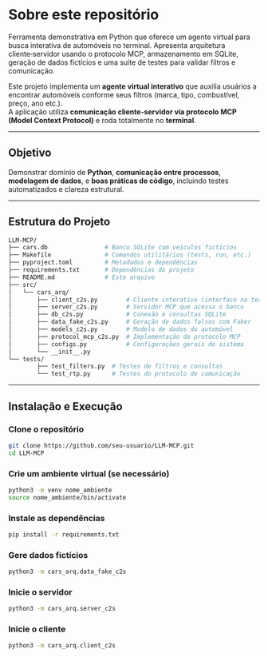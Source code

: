 # Sobre este repositório

Ferramenta demonstrativa em Python que oferece um agente virtual para busca interativa de automóveis no terminal. Apresenta arquitetura cliente‑servidor usando o protocolo MCP, armazenamento em SQLite, geração de dados fictícios e uma suíte de testes para validar filtros e comunicação.

Este projeto implementa um **agente virtual interativo** que auxilia usuários a encontrar automóveis conforme seus filtros (marca, tipo, combustível, preço, ano etc.).  
A aplicação utiliza **comunicação cliente-servidor via protocolo MCP (Model Context Protocol)** e roda totalmente no **terminal**.

---

## Objetivo

Demonstrar domínio de **Python**, **comunicação entre processos**, **modelagem de dados**, e **boas práticas de código**, incluindo testes automatizados e clareza estrutural.

---

## Estrutura do Projeto
```bash
LLM-MCP/
├── cars.db                # Banco SQLite com veículos fictícios
├── Makefile               # Comandos utilitários (tests, run, etc.)
├── pyproject.toml         # Metadados e dependências
├── requirements.txt       # Dependências do projeto
├── README.md              # Este arquivo
├── src/
│   └── cars_arq/
│       ├── client_c2s.py        # Cliente interativo (interface no terminal)
│       ├── server_c2s.py        # Servidor MCP que acessa o banco
│       ├── db_c2s.py            # Conexão e consultas SQLite
│       ├── data_fake_c2s.py     # Geração de dados falsos com Faker
│       ├── models_c2s.py        # Modelo de dados do automóvel
│       ├── protocol_mcp_c2s.py  # Implementação do protocolo MCP
│       ├── configs.py           # Configurações gerais do sistema
│       └── __init__.py
└── tests/
        ├── test_filters.py  # Testes de filtros e consultas
        └── test_rtp.py      # Testes do protocolo de comunicação
```
---

## Instalação e Execução

### Clone o repositório
```bash
git clone https://github.com/seu-usuario/LLM-MCP.git
cd LLM-MCP
```

### Crie um ambiente virtual (se necessário)
```bash
python3 -m venv nome_ambiente
source nome_ambiente/bin/activate
```

### Instale as dependências
```bash
pip install -r requirements.txt
```

### Gere dados fictícios
```bash
python3 -m cars_arq.data_fake_c2s
```

### Inicie o servidor
```bash
python3 -m cars_arq.server_c2s
```

### Inicie o cliente
```bash
python3 -m cars_arq.client_c2s
```
